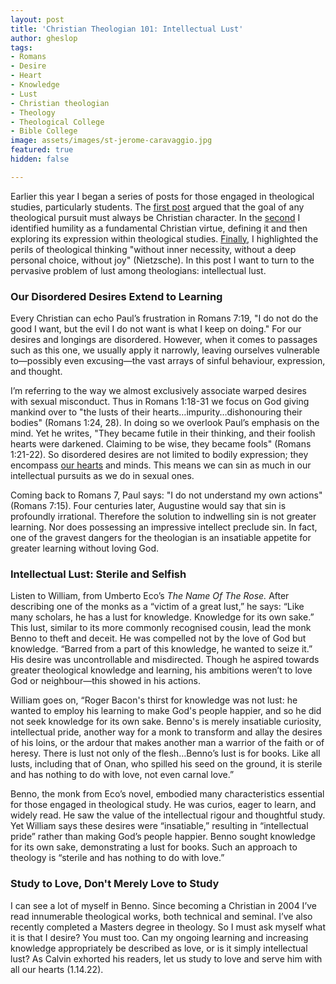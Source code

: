 ```yaml
---
layout: post
title: 'Christian Theologian 101: Intellectual Lust'
author: gheslop
tags:
- Romans
- Desire
- Heart
- Knowledge
- Lust
- Christian theologian
- Theology
- Theological College
- Bible College
image: assets/images/st-jerome-caravaggio.jpg
featured: true
hidden: false

---
```

Earlier this year I began a series of posts for those engaged in theological studies, particularly students. The [first post](https://rekindle.co.za/content/2022-02-02-character-of-a-theologian "Christian Theologian 101: Character") argued that the goal of any theological pursuit must always be Christian character. In the [second](https://rekindle.co.za/content/2022-02-16-christian-theologian-101-humility "Christian Theologian 101: Humility") I identified humility as a fundamental Christian virtue, defining it and then exploring its expression within theological studies. [Finally](https://rekindle.co.za/content/2022-02-18-fridays-with-fred "Nietzsche On Studying Theology"), I highlighted the perils of theological thinking "without inner necessity, without a deep personal choice, without joy" (Nietzsche). In this post I want to turn to the pervasive problem of lust among theologians: intellectual lust.

### Our Disordered Desires Extend to Learning

Every Christian can echo Paul’s frustration in Romans 7:19, "I do not do the good I want, but the evil I do not want is what I keep on doing." For our desires and longings are disordered. However, when it comes to passages such as this one, we usually apply it narrowly, leaving ourselves vulnerable to—possibly even excusing—the vast arrays of sinful behaviour, expression, and thought.

I’m referring to the way we almost exclusively associate warped desires with sexual misconduct. Thus in Romans 1:18-31 we focus on God giving mankind over to "the lusts of their hearts…impurity…dishonouring their bodies" (Romans 1:24, 28). In doing so we overlook Paul’s emphasis on the mind. Yet he writes, "They became futile in their thinking, and their foolish hearts were darkened. Claiming to be wise, they became fools" (Romans 1:21-22). So disordered desires are not limited to bodily expression; they encompass [our hearts](https://rekindle.co.za/content/2021-10-05-the-heart-is-deceitful-but-that-doesn-t-mean-feelings-are '"The Heart Is Deceitful"') and minds. This means we can sin as much in our intellectual pursuits as we do in sexual ones.

Coming back to Romans 7, Paul says: "I do not understand my own actions" (Romans 7:15). Four centuries later, Augustine would say that sin is profoundly irrational. Therefore the solution to indwelling sin is not greater learning. Nor does possessing an impressive intellect preclude sin. In fact, one of the gravest dangers for the theologian is an insatiable appetite for greater learning without loving God.

### Intellectual Lust: Sterile and Selfish

Listen to William, from Umberto Eco’s _The Name Of The Rose._ After describing one of the monks as a “victim of a great lust,” he says: “Like many scholars, he has a lust for knowledge. Knowledge for its own sake.” This lust, similar to its more commonly recognised cousin, lead the monk Benno to theft and deceit. He was compelled not by the love of God but knowledge. “Barred from a part of this knowledge, he wanted to seize it.” His desire was uncontrollable and misdirected. Though he aspired towards greater theological knowledge and learning, his ambitions weren’t to love God or neighbour—this showed in his actions.

William goes on, “Roger Bacon's thirst for knowledge was not lust: he wanted to employ his learning to make God's people happier, and so he did not seek knowledge for its own sake. Benno's is merely insatiable curiosity, intellectual pride, another way for a monk to transform and allay the desires of his loins, or the ardour that makes another man a warrior of the faith or of heresy. There is lust not only of the flesh…Benno’s lust is for books. Like all lusts, including that of Onan, who spilled his seed on the ground, it is sterile and has nothing to do with love, not even carnal love.”

Benno, the monk from Eco’s novel, embodied many characteristics essential for those engaged in theological study. He was curios, eager to learn, and widely read. He saw the value of the intellectual rigour and thoughtful study. Yet William says these desires were “insatiable,” resulting in “intellectual pride” rather than making God’s people happier. Benno sought knowledge for its own sake, demonstrating a lust for books. Such an approach to theology is “sterile and has nothing to do with love.”

### Study to Love, Don't Merely Love to Study

I can see a lot of myself in Benno. Since becoming a Christian in 2004 I’ve read innumerable theological works, both technical and seminal. I’ve also recently completed a Masters degree in theology. So I must ask myself what it is that I desire? You must too. Can my ongoing learning and increasing knowledge appropriately be described as love, or is it simply intellectual lust? As Calvin exhorted his readers, let us study to love and serve him with all our hearts (1.14.22).